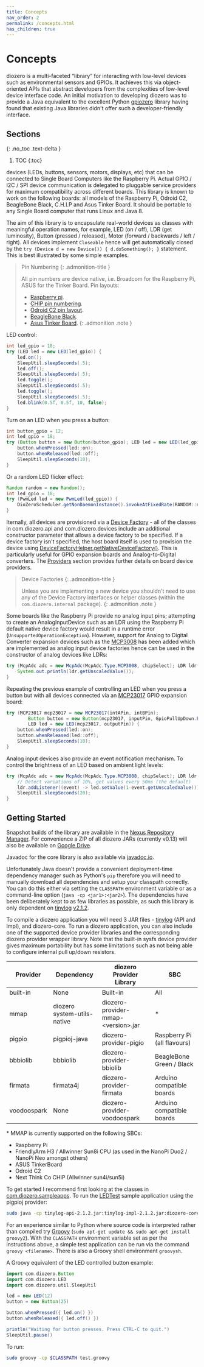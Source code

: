 ```yaml
---
title: Concepts
nav_order: 2
permalink: /concepts.html
has_children: true
---
```


# Concepts

diozero is a multi-faceted “library” for interacting with low-level devices such as environmental
sensors and GPIOs. It achieves this via object-oriented APIs that abstract developers from the
complexities of low-level device interface code. An initial motivation to developing diozero
was to provide a Java equivalent to the excellent Python [gpiozero](https://gpiozero.readthedocs.io/)
library having found that existing Java libraries didn't offer such a developer-friendly interface.

## Sections
{: .no_toc .text-delta }

1. TOC
{:toc}

devices (LEDs, buttons, sensors, motors, displays, etc) that can be connected to Single Board
Computers like the Raspberry Pi. Actual GPIO / I2C / SPI device communication is delegated 
to pluggable service providers for maximum compatibility across different boards. This library is 
known to work on the following boards: all models of the Raspberry Pi, Odroid C2, BeagleBone 
Black, C.H.I.P and Asus Tinker Board. It should be portable to any Single Board computer that 
runs Linux and Java 8.

The aim of this library is to encapsulate real-world devices as classes with meaningful operation 
names, for example, LED (on / off), LDR (get luminosity), Button (pressed / released), Motor 
(forward / backwards / left / right). All devices implement `Closeable` hence will get 
automatically closed by the `try (Device d = new Device()) { d.doSomething(); }` statement. This 
is best illustrated by some simple examples.

> Pin Numbering 
>{: .admonition-title }
>
> All pin numbers are device native, i.e. Broadcom for the Raspberry Pi, ASUS for the Tinker Board. Pin layouts:
> 
> * [Raspberry pi](https://pinout.xyz/).
> * [CHIP pin numbering](http://www.chip-community.org/index.php/Hardware_Information).
> * [Odroid C2 pin layout](http://www.hardkernel.com/main/products/prdt_info.php?tab_idx=2).
> * [BeagleBone Black](http://beagleboard.org/support/bone101).
> * [Asus Tinker Board](https://www.asus.com/uk/Single-board-Computer/TINKER-BOARD/).
{: .admonition .note }

LED control:

```java
int led_gpio = 18;
try (LED led = new LED(led_gpio)) {
	led.on();
	SleepUtil.sleepSeconds(.5);
	led.off();
	SleepUtil.sleepSeconds(.5);
	led.toggle();
	SleepUtil.sleepSeconds(.5);
	led.toggle();
	SleepUtil.sleepSeconds(.5);
	led.blink(0.5f, 0.5f, 10, false);
}
```

Turn on an LED when you press a button:

```java
int button_gpio = 12;
int led_gpio = 18;
try (Button button = new Button(button_gpio); LED led = new LED(led_gpio)) {
	button.whenPressed(led::on);
	button.whenReleased(led::off);
	SleepUtil.sleepSeconds(10);
}
```

Or a random LED flicker effect:

```java
Random random = new Random();
int led_gpio = 18;
try (PwmLed led = new PwmLed(led_gpio)) {
	DioZeroScheduler.getNonDaemonInstance().invokeAtFixedRate(RANDOM::nextFloat, led::setValue, 50, 50, TimeUnit.MILLISECONDS);
}
```

Iternally, all devices are provisioned via a
[Device Factory](https://github.com/mattjlewis/diozero/blob/master/diozero-core/src/main/java/com/diozero/internal/spi/DeviceFactoryInterface.java) -
all of the classes in com.diozero.api and com.diozero.devices include an additional constructor
parameter that allows a device factory to be specified. If a device factory isn't specified, the
host board itself is used to provision the device using
[DeviceFactoryHelper.getNativeDeviceFactory()](https://github.com/mattjlewis/diozero/blob/master/diozero-core/src/main/java/com/diozero/sbc/DeviceFactoryHelper.java).
This is particularly useful for GPIO expansion boards and Analog-to-Digital converters.
The [Providers](2_concepts/1_Providers.md) section provides further details on board device providers.

> Device Factories
>{: .admonition-title }
>
> Unless you are implementing a new device you shouldn't need to use any of the Device 
> Factory interfaces or helper classes (within the `com.diozero.internal` package).
{: .admonition .note }

Some boards like the Raspberry Pi provide no analog input pins; attempting to create an 
AnalogInputDevice such as an LDR using the Raspberry Pi default native device factory 
would result in a runtime error (`UnsupportedOperationException`). However, support for 
Analog to Digital Converter expansion devices such as the 
[MCP3008](http://rtd.diozero.com/en/latest/ExpansionBoards/#mcp-adc) has been added 
which are implemented as analog input device factories hence can be used in the 
constructor of analog devices like LDRs:

```java
try (McpAdc adc = new McpAdc(McpAdc.Type.MCP3008, chipSelect); LDR ldr = new LDR(adc, pin, vRef, r1)) {
	System.out.println(ldr.getUnscaledValue());
}
```

Repeating the previous example of controlling an LED when you press a button but with 
all devices connected via an 
[MCP23017](https://github.com/mattjlewis/diozero/blob/master/diozero-core/src/main/java/com/diozero/MCP23017.java) 
GPIO expansion board:

```java
try (MCP23017 mcp23017 = new MCP23017(intAPin, intBPin);
		Button button = new Button(mcp23017, inputPin, GpioPullUpDown.PULL_UP);
		LED led = new LED(mcp23017, outputPin)) {
	button.whenPressed(led::on);
	button.whenReleased(led::off);
	SleepUtil.sleepSeconds(10);
}
```

Analog input devices also provide an event notification mechanism. To control the 
brightness of an LED based on ambient light levels:

```java
try (McpAdc adc = new McpAdc(McpAdc.Type.MCP3008, chipSelect); LDR ldr = new LDR(adc, pin, vRef, r1); PwmLed led = new PwmLed(ledPin)) {
	// Detect variations of 10%, get values every 50ms (the default)
	ldr.addListener((event) -> led.setValue(1-event.getUnscaledValue()), .1f);
	SleepUtil.sleepSeconds(20);
}
```

## Getting Started

Snapshot builds of the library are available in the [Nexus Repository Manager](https://oss.sonatype.org/index.html#nexus-search;gav~com.diozero~~~~). 
For convenience a ZIP of all diozero JARs (currently v0.13) will also be available on [Google Drive](https://drive.google.com/file/d/1WZH6zTwo_xlFDn7CVkx_ABkXbkYK6E2n/view?usp=sharing).

Javadoc for the core library is also available via [javadoc.io](http://www.javadoc.io/doc/com.diozero/diozero-core/). 

Unfortunately Java doesn't provide a convenient deployment-time dependency manager 
such as Python's `pip` therefore you will need to manually download all dependencies 
and setup your classpath correctly. You can do this either via setting the `CLASSPATH` 
environment variable or as a command-line option (`java -cp <jar1>:<jar2>`). 
The dependencies have been deliberately kept to as few libraries as possible, as 
such this library is only dependent on [tinylog](http://www.tinylog.org) 
[v2.1.2](https://github.com/pmwmedia/tinylog/releases/download/2.1.2/tinylog-2.1.2.zip).

To compile a diozero application you will need 3 JAR files - [tinylog](http://www.tinylog.org/) (API and Impl), and diozero-core. 
To run a diozero application, you can also include one of the supported device provider 
libraries and the corresponding diozero provider wrapper library. Note that the built-in sysfs
device provider gives maximum portability but has some limitations such as not being able 
to configure internal pull up/down resistors.

Provider | Dependency | diozero Provider Library | SBC
--- | -------- | ------------ | -----------------------
built-in | None | Built-in | All
mmap     | diozero system-utils-native | diozero-provider-mmap-&lt;version&gt;.jar | \*
pigpio | pigpioj-java | diozero-provider-pigio | Raspberry Pi (all flavours)
bbbiolib | bbbiolib | diozero-provider-bbiolib | BeagleBone Green / Black
firmata | firmata4j | diozero-provider-firmata | Arduino compatible boards
voodoospark | None | diozero-provider-voodoospark | Arduino compatible boards

\* MMAP is currently supported on the following SBCs:

* Raspberry Pi
* FriendlyArm H3 / Allwinner Sun8i CPU (as used in the NanoPi Duo2 / NanoPi Neo amongst others)
* ASUS TinkerBoard
* Odroid C2
* Next Think Co CHIP (Allwinner sun4i/sun5i)

To get started I recommend first looking at the classes in 
[com.diozero.sampleapps](https://github.com/mattjlewis/diozero/blob/master/diozero-sampleapps/src/main/java/com/diozero/sampleapps/). 
To run the [LEDTest](https://github.com/mattjlewis/diozero/blob/master/diozero-sampleapps/src/main/java/com/diozero/sampleapps/LEDTest.java) 
sample application using the pigpioj provider:

```sh
sudo java -cp tinylog-api-2.1.2.jar:tinylog-impl-2.1.2.jar:diozero-core-0.13.jar:diozero-sampleapps-0.13.jar:diozero-provider-pigpio-0.13.jar:pigpioj-java-2.4.jar com.diozero.sampleapps.LEDTest 12
```

For an experience similar to Python where source code is interpreted rather than compiled try 
[Groovy](http://www.groovy-lang.org/) (`sudo apt-get update && sudo apt-get install groovy2`). 
With the `CLASSPATH` environment variable set as per the instructions above, a simple test 
application can be run via the command `groovy <filename>`. There is also a Groovy shell environment `groovysh`.

A Groovy equivalent of the LED controlled button example:

```groovy
import com.diozero.Button
import com.diozero.LED
import com.diozero.util.SleepUtil

led = new LED(12)
button = new Button(25)

button.whenPressed({ led.on() })
button.whenReleased({ led.off() })

println("Waiting for button presses. Press CTRL-C to quit.")
SleepUtil.pause()
```

To run:

```sh
sudo groovy -cp $CLASSPATH test.groovy
```

